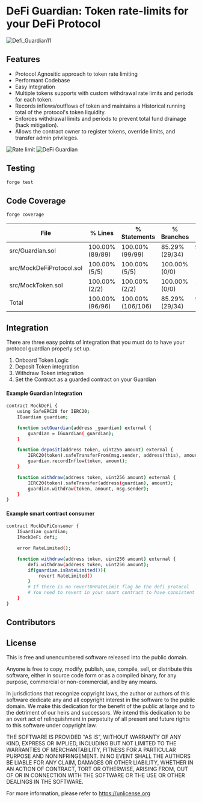 # DeFi Guardian: Token rate-limits for your DeFi Protocol

![Defi_Guardian11](https://github.com/Hydrogen-Labs/DeFi-Guardian/assets/10442269/10ee3de0-ff92-4d1d-8557-1d859c91199c)

## Features

- Protocol Agnositic approach to token rate limiting
- Performant Codebase
- Easy integration
- Multiple tokens supports with custom withdrawal rate limits and periods for each token.
- Records inflows/outflows of token and maintains a Historical running total of the protocol's token liquidity.
- Enforces withdrawal limits and periods to prevent total fund drainage (hack mitigation).
- Allows the contract owner to register tokens, override limits, and transfer admin privileges.


![Rate limit](https://github.com/Hydrogen-Labs/DeFi-Guardian/assets/32445955/87bf266d-7a1d-44d3-b7d1-1d6868013a2a)
![DeFi Guardian](https://github.com/Hydrogen-Labs/DeFi-Guardian/assets/32445955/07c89cad-2045-448c-b1d9-bd93ab804253)

## Testing


```bash
forge test
```

## Code Coverage

```bash
forge coverage
```

| File                     | % Lines         | % Statements      | % Branches     | % Funcs        |
| ------------------------ | --------------- | ----------------- | -------------- | -------------- |
| src/Guardian.sol         | 100.00% (89/89) | 100.00% (99/99)   | 85.29% (29/34) | 93.33% (14/15) |
| src/MockDeFiProtocol.sol | 100.00% (5/5)   | 100.00% (5/5)     | 100.00% (0/0)  | 100.00% (3/3)  |
| src/MockToken.sol        | 100.00% (2/2)   | 100.00% (2/2)     | 100.00% (0/0)  | 100.00% (2/2)  |
| Total                    | 100.00% (96/96) | 100.00% (106/106) | 85.29% (29/34) | 95.00% (19/20) |

## Integration

There are three easy points of integration that you must do to have your protocol guardian properly set up.

1. Onboard Token Logic
2. Deposit Token integration
3. Withdraw Token integration
4. Set the Contract as a guarded contract on your Guardian

#### Example Guardian Integration

```bash
contract MockDeFi {
    using SafeERC20 for IERC20;
    IGuardian guardian;

    function setGuardian(address _guardian) external {
        guardian = IGuardian(_guardian);
    }

    function deposit(address token, uint256 amount) external {
        IERC20(token).safeTransferFrom(msg.sender, address(this), amount);
        guardian.recordInflow(token, amount);
    }

    function withdraw(address token, uint256 amount) external {
        IERC20(token).safeTransfer(address(guardian), amount);
        guardian.withdraw(token, amount, msg.sender);
    }
}
```

#### Example smart contract consumer

```bash
contract MockDeFiConsumer {
    IGuardian guardian;
    IMockDeFi defi;

    error RateLimited();

    function withdraw(address token, uint256 amount) external {
        defi.withdraw(address token, uint256 amount);
        if(guardian.isRateLimited()){
            revert RateLimited()
        }
        # If there is no revertOnRateLimit flag be the defi protocol
        # You need to revert in your smart contract to have consistent accounting
    }
}
```

## Contributors

## License

This is free and unencumbered software released into the public domain.

Anyone is free to copy, modify, publish, use, compile, sell, or
distribute this software, either in source code form or as a compiled
binary, for any purpose, commercial or non-commercial, and by any
means.

In jurisdictions that recognize copyright laws, the author or authors
of this software dedicate any and all copyright interest in the
software to the public domain. We make this dedication for the benefit
of the public at large and to the detriment of our heirs and
successors. We intend this dedication to be an overt act of
relinquishment in perpetuity of all present and future rights to this
software under copyright law.

THE SOFTWARE IS PROVIDED "AS IS", WITHOUT WARRANTY OF ANY KIND,
EXPRESS OR IMPLIED, INCLUDING BUT NOT LIMITED TO THE WARRANTIES OF
MERCHANTABILITY, FITNESS FOR A PARTICULAR PURPOSE AND NONINFRINGEMENT.
IN NO EVENT SHALL THE AUTHORS BE LIABLE FOR ANY CLAIM, DAMAGES OR
OTHER LIABILITY, WHETHER IN AN ACTION OF CONTRACT, TORT OR OTHERWISE,
ARISING FROM, OUT OF OR IN CONNECTION WITH THE SOFTWARE OR THE USE OR
OTHER DEALINGS IN THE SOFTWARE.

For more information, please refer to <https://unlicense.org>

